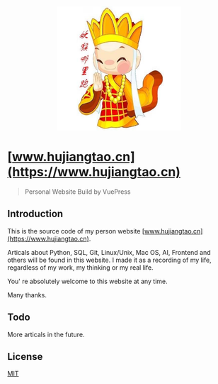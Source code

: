 <p align="center">
  <a href="https://www.hujiangtao.cn/" target="_blank">
    <img width="280" src="https://github.com/hustjiangtao/hujiangtao.cn/blob/master/docs/.vuepress/public/sanzang.jpg?raw=true" alt="logo">
  </a>
</p>

# [www.hujiangtao.cn](https://www.hujiangtao.cn)

> Personal Website Build by VuePress

## Introduction

This is the source code of my person website [www.hujiangtao.cn](https://www.hujiangtao.cn).

Articals about Python, SQL, Git, Linux/Unix, Mac OS, AI, Frontend and others
will be found in this website. I made it as a recording of my life,
regardless of my work, my thinking or my real life.

You' re absolutely welcome to this website at any time.

Many thanks.

## Todo

More articals in the future.

## License

[MIT](https://github.com/hustjiangtao/hujiangtao.cn/blob/master/LICENSE)

